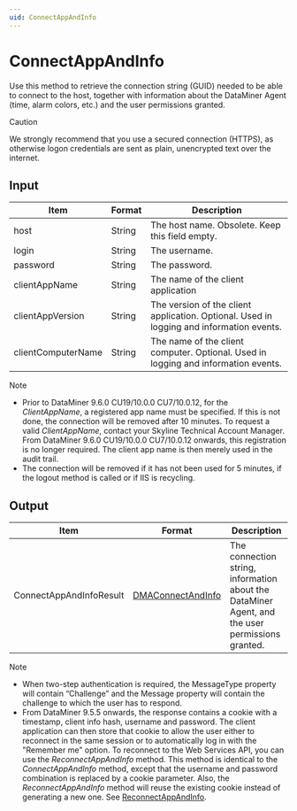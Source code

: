 ```yaml
---
uid: ConnectAppAndInfo
---
```


# ConnectAppAndInfo

Use this method to retrieve the connection string (GUID) needed to be able to connect to the host, together with information about the DataMiner Agent (time, alarm colors, etc.) and the user permissions granted.

> [!CAUTION]
> We strongly recommend that you use a secured connection (HTTPS), as otherwise logon credentials are sent as plain, unencrypted text over the internet.

## Input

| Item               | Format | Description                                                                              |
|--------------------|--------|------------------------------------------------------------------------------------------|
| host               | String | The host name. Obsolete. Keep this field empty.                                          |
| login              | String | The username.                                                                            |
| password           | String | The password.                                                                            |
| clientAppName      | String | The name of the client application                                                       |
| clientAppVersion   | String | The version of the client application. Optional. Used in logging and information events. |
| clientComputerName | String | The name of the client computer. Optional. Used in logging and information events.       |

> [!NOTE]
>
> - Prior to DataMiner 9.6.0 CU19/10.0.0 CU7/10.0.12, for the *ClientAppName*, a registered app name must be specified. If this is not done, the connection will be removed after 10 minutes. To request a valid *ClientAppName*, contact your Skyline Technical Account Manager. From DataMiner 9.6.0 CU19/10.0.0 CU7/10.0.12 onwards, this registration is no longer required. The client app name is then merely used in the audit trail.
> - The connection will be removed if it has not been used for 5 minutes, if the logout method is called or if IIS is recycling.

## Output

| Item | Format | Description |
|--|--|--|
| ConnectAppAndInfoResult | [DMAConnectAndInfo](xref:DMAConnectAndInfo) | The connection string, information about the DataMiner Agent, and the user permissions granted. |

> [!NOTE]
>
> - When two-step authentication is required, the MessageType property will contain “Challenge” and the Message property will contain the challenge to which the user has to respond.
> - From DataMiner 9.5.5 onwards, the response contains a cookie with a timestamp, client info hash, username and password. The client application can then store that cookie to allow the user either to reconnect in the same session or to automatically log in with the "Remember me" option. To reconnect to the Web Services API, you can use the *ReconnectAppAndInfo* method. This method is identical to the *ConnectAppAndInfo* method, except that the username and password combination is replaced by a cookie parameter. Also, the *ReconnectAppAndInfo* method will reuse the existing cookie instead of generating a new one. See [ReconnectAppAndInfo](xref:ReconnectAppAndInfo).
